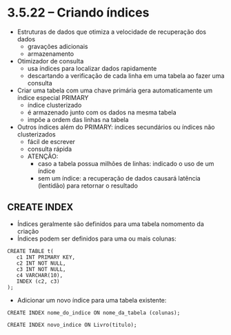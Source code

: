 # 3.5.22 – Criando índices

- Estruturas de dados que otimiza a velocidade de recuperação dos dados
  - gravações adicionais
  - armazenamento
- Otimizador de consulta
  - usa índices para localizar dados rapidamente
  - descartando a verificação de cada linha em uma tabela ao fazer uma consulta
- Criar uma tabela com uma chave primária gera automaticamente um índice especial PRIMARY
  - índice clusterizado
  - é armazenado junto com os dados na mesma tabela
  - impõe a ordem das linhas na tabela
- Outros índices além do PRIMARY: índices secundários ou índices não clusterizados
  - fácil de escrever
  - consulta rápida
  - ATENÇÃO:
    - caso a tabela possua milhões de linhas: indicado o uso de um índice
    - sem um índice: a recuperação de dados causará latência (lentidão) para retornar o resultado

## CREATE INDEX

- Índices geralmente são definidos para uma tabela nomomento da criação
- Índices podem ser definidos para uma ou mais colunas:
 ```
 CREATE TABLE t(
    c1 INT PRIMARY KEY,
    c2 INT NOT NULL,
    c3 INT NOT NULL,
    c4 VARCHAR(10),
    INDEX (c2, c3)
 );
 ```
- Adicionar um novo índice para uma tabela existente:
 ```
 CREATE INDEX nome_do_indice ON nome_da_tabela (colunas);
 ```

 ```CREATE INDEX novo_indice ON Livro(titulo);```
